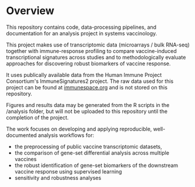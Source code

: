 # Overview

This repository contains code, data-processing pipelines, and documentation for an analysis project in systems vaccinology. 

This project makes use of transcriptomic data (microarrays / bulk RNA-seq) together with immune-response profiling to compare vaccine-induced transcriptional signatures across studies and to methodologically evaluate approaches for discovering robust biomarkers of vaccine response.

It uses publically available data from the Human Immune Project Consortium's ImmuneSignatures2 project. The raw data used for this project can be found at [immunespace.org](immunespace.org) and is not stored on this repository.

Figures and results data may be generated from the R scripts in the /analysis folder, but will not be uploaded to this repository until the completion of the project.  

The work focuses on developing and applying reproducible, well-documented analysis workflows for:

 - the preprocessing of public vaccine transcriptomic datasets,
 - the comparison of gene-set differential analysis across multiple vaccines
 - the robust identification of gene-set biomarkers of the downstream vaccine response using supervised learning
 - sensitivity and robustness analyses 
